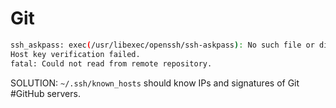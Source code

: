 # Git

```sh
ssh_askpass: exec(/usr/libexec/openssh/ssh-askpass): No such file or directory
Host key verification failed.
fatal: Could not read from remote repository.
```

SOLUTION: `~/.ssh/known_hosts` should know IPs and signatures of Git #GitHub servers.
